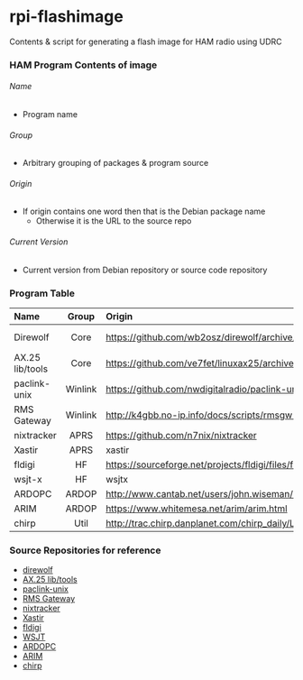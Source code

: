 # rpi-flashimage
Contents &amp; script for generating a flash image for HAM radio using UDRC

### HAM Program Contents of image

###### Name
* Program name

###### Group
* Arbitrary grouping of packages & program source

###### Origin
* If origin contains one word then that is the Debian package name
  * Otherwise it is the URL to the source repo

###### Current Version
* Current version from Debian repository or source code repository

### Program Table

| Name     | Group  | Origin  | Version  |
| :------- | :----: | :------ | :------: |
 Direwolf        | Core    | https://github.com/wb2osz/direwolf/archive/1.5-beta2.tar.gz | 1.5-beta2 |
 AX.25 lib/tools | Core    | https://github.com/ve7fet/linuxax25/archive/master.zip |  |
 paclink-unix    | Winlink | https://github.com/nwdigitalradio/paclink-unix | 0.7 |
 RMS Gateway     | Winlink | http://k4gbb.no-ip.info/docs/scripts/rmsgw-2.4.0-181.1.tar.bz2 | |
 nixtracker      | APRS    | https://github.com/n7nix/nixtracker | 1.2 |
 Xastir          | APRS    | xastir | v2.0.4 |
 fldigi          | HF      | https://sourceforge.net/projects/fldigi/files/fldigi/ | 4.0.16 |
 wsjt-x          | HF      | wsjtx |  |
 ARDOPC          | ARDOP   | http://www.cantab.net/users/john.wiseman/Downloads/Beta/piardopc |
 ARIM            | ARDOP   | https://www.whitemesa.net/arim/arim.html | v1.9 |
 chirp           | Util    |    http://trac.chirp.danplanet.com/chirp_daily/LATEST |  |


### Source Repositories for reference
* [direwolf](https://github.com/wb2osz/direwolf)
* [AX.25 lib/tools](https://github.com/ve7fet/linuxax25)
* [paclink-unix](https://github.com/nwdigitalradio/paclink-unix)
* [RMS Gateway](http://k4gbb.no-ip.info/docs/scripts)
* [nixtracker](https://github.com/n7nix/nixtracker)
* [Xastir](https://github.com/Xastir/Xastir)
* [fldigi](https://sourceforge.net/projects/fldigi/files/fldigi/)
* [WSJT](https://sourceforge.net/projects/wsjt/)
* [ARDOPC](http://www.cantab.net/users/john.wiseman/Documents/ARDOPC.html)
* [ARIM](https://www.whitemesa.net/arim/arim.html)
* [chirp](https://chirp.danplanet.com/projects/chirp/wiki/Download)
